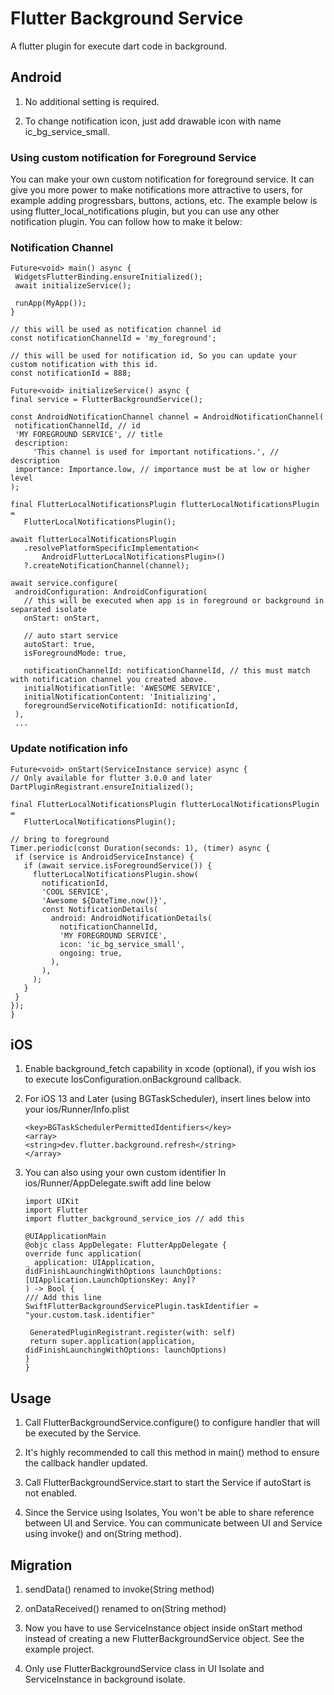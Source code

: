 # Flutter Background Service

A flutter plugin for execute dart code in background.

## Android

1. No additional setting is required.

2. To change notification icon, just add drawable icon with name ic_bg_service_small.

### Using custom notification for Foreground Service

You can make your own custom notification for foreground service. It can give you more power to make notifications more attractive to users, for example adding progressbars, buttons, actions, etc. The example below is using flutter_local_notifications plugin, but you can use any other notification plugin. You can follow how to make it below:

### Notification Channel

   ```
   Future<void> main() async {
    WidgetsFlutterBinding.ensureInitialized();
    await initializeService();

    runApp(MyApp());
}

// this will be used as notification channel id
const notificationChannelId = 'my_foreground';

// this will be used for notification id, So you can update your custom notification with this id.
const notificationId = 888;

Future<void> initializeService() async {
  final service = FlutterBackgroundService();

  const AndroidNotificationChannel channel = AndroidNotificationChannel(
    notificationChannelId, // id
    'MY FOREGROUND SERVICE', // title
    description:
        'This channel is used for important notifications.', // description
    importance: Importance.low, // importance must be at low or higher level
  );

  final FlutterLocalNotificationsPlugin flutterLocalNotificationsPlugin =
      FlutterLocalNotificationsPlugin();

  await flutterLocalNotificationsPlugin
      .resolvePlatformSpecificImplementation<
          AndroidFlutterLocalNotificationsPlugin>()
      ?.createNotificationChannel(channel);

  await service.configure(
    androidConfiguration: AndroidConfiguration(
      // this will be executed when app is in foreground or background in separated isolate
      onStart: onStart,

      // auto start service
      autoStart: true,
      isForegroundMode: true,

      notificationChannelId: notificationChannelId, // this must match with notification channel you created above.
      initialNotificationTitle: 'AWESOME SERVICE',
      initialNotificationContent: 'Initializing',
      foregroundServiceNotificationId: notificationId,
    ),
    ...
   ```

### Update notification info

   ```
   Future<void> onStart(ServiceInstance service) async {
  // Only available for flutter 3.0.0 and later
  DartPluginRegistrant.ensureInitialized();

  final FlutterLocalNotificationsPlugin flutterLocalNotificationsPlugin =
      FlutterLocalNotificationsPlugin();

  // bring to foreground
  Timer.periodic(const Duration(seconds: 1), (timer) async {
    if (service is AndroidServiceInstance) {
      if (await service.isForegroundService()) {
        flutterLocalNotificationsPlugin.show(
          notificationId,
          'COOL SERVICE',
          'Awesome ${DateTime.now()}',
          const NotificationDetails(
            android: AndroidNotificationDetails(
              notificationChannelId,
              'MY FOREGROUND SERVICE',
              icon: 'ic_bg_service_small',
              ongoing: true,
            ),
          ),
        );
      }
    }
  });
}
   ```

## iOS

1. Enable background_fetch capability in xcode (optional), if you wish ios to execute IosConfiguration.onBackground callback.

2. For iOS 13 and Later (using BGTaskScheduler), insert lines below into your ios/Runner/Info.plist

   ```
   <key>BGTaskSchedulerPermittedIdentifiers</key>
   <array>
   <string>dev.flutter.background.refresh</string>
   </array>
   ```
   
3. You can also using your own custom identifier In ios/Runner/AppDelegate.swift add line below

   ```
   import UIKit
   import Flutter
   import flutter_background_service_ios // add this

   @UIApplicationMain
   @objc class AppDelegate: FlutterAppDelegate {
   override func application(
   _ application: UIApplication,
   didFinishLaunchingWithOptions launchOptions: [UIApplication.LaunchOptionsKey: Any]?
   ) -> Bool {
   /// Add this line
   SwiftFlutterBackgroundServicePlugin.taskIdentifier = "your.custom.task.identifier"

    GeneratedPluginRegistrant.register(with: self)
    return super.application(application, didFinishLaunchingWithOptions: launchOptions)
   }
   }
   ```
   
## Usage

1. Call FlutterBackgroundService.configure() to configure handler that will be executed by the Service.

2. It's highly recommended to call this method in main() method to ensure the callback handler updated.

3. Call FlutterBackgroundService.start to start the Service if autoStart is not enabled.

4. Since the Service using Isolates, You won't be able to share reference between UI and Service. You can communicate between UI and Service using invoke() and on(String method).

## Migration

1. sendData() renamed to invoke(String method)

2. onDataReceived() renamed to on(String method)

3. Now you have to use ServiceInstance object inside onStart method instead of creating a new FlutterBackgroundService object. See the example project.

4. Only use FlutterBackgroundService class in UI Isolate and ServiceInstance in background isolate.


